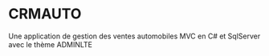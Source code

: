 # CRMAUTO
Une application de gestion des ventes automobiles MVC en C# et SqlServer avec le thème ADMINLTE 
